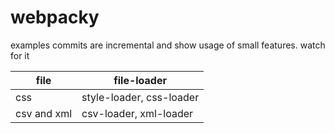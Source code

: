 # webpacky
examples
commits are incremental and show usage of small features.
watch for it


|file     | file-loader              |
|---------|--------------------------|
|css      | style-loader, css-loader|
| csv and xml  |csv-loader, xml-loader|
